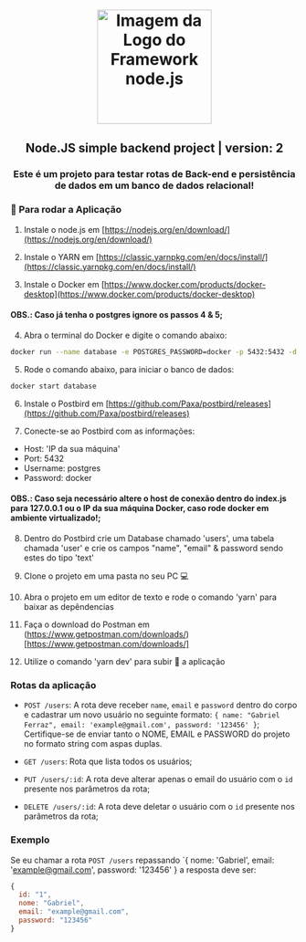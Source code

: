 <h1 align="center">
  <img alt="Imagem da Logo do Framework node.js" src="https://shippo-static.s3.amazonaws.com/img/programming/nodejs.svg" height="200" />
</h1>
<h2 align="center">Node.JS simple backend project | version: 2</h2>

<h3 align="center">Este é um projeto para testar rotas de Back-end e persistência de dados em um banco de dados relacional!</h3>

### :ferris_wheel: Para rodar a Aplicação
  
1.  Instale o node.js em [https://nodejs.org/en/download/](https://nodejs.org/en/download/)

2.  Instale o YARN em [https://classic.yarnpkg.com/en/docs/install/](https://classic.yarnpkg.com/en/docs/install/)

3. Instale o Docker em [https://www.docker.com/products/docker-desktop](https://www.docker.com/products/docker-desktop)

#### OBS.: Caso já tenha o postgres ignore os passos 4 & 5;

4. Abra o terminal do Docker e digite o comando abaixo:
```bash
docker run --name database -e POSTGRES_PASSWORD=docker -p 5432:5432 -d postgres
```

5.  Rode o comando abaixo, para iniciar o banco de dados:
```bash
docker start database
```
6.  Instale o Postbird em [https://github.com/Paxa/postbird/releases](https://github.com/Paxa/postbird/releases)

7.  Conecte-se ao Postbird com as informações:
  -  Host: 'IP da sua máquina'
  -  Port: 5432
  -  Username: postgres
  -  Password: docker
  
  #### OBS.: Caso seja necessário altere o host de conexão dentro do index.js para 127.0.0.1 ou o IP da sua máquina Docker, caso rode docker em ambiente virtualizado!;

8.  Dentro do Postbird crie um Database chamado 'users', uma tabela chamada 'user' e crie os campos "name", "email" & password
sendo estes do tipo 'text'

9.  Clone o projeto em uma pasta no seu PC :computer:

10.  Abra o projeto em um editor de texto e rode o comando 'yarn' para baixar as depêndencias

11.  Faça o download do Postman em (https://www.getpostman.com/downloads/)[https://www.getpostman.com/downloads/]

12.  Utilize o comando 'yarn dev' para subir :rocket: a aplicação

### Rotas da aplicação

- `POST /users`: A rota deve receber `name`, `email` e `password` dentro do corpo e cadastrar um novo usuário no seguinte formato: `{ name: "Gabriel Ferraz", email: 'example@gmail.com', password: '123456' }`; Certifique-se de enviar tanto o NOME, EMAIL e PASSWORD do projeto no formato string com aspas duplas.

- `GET /users`: Rota que lista todos os usuários;

- `PUT /users/:id`: A rota deve alterar apenas o email do usuário com o `id` presente nos parâmetros da rota;

- `DELETE /users/:id`: A rota deve deletar o usuário com o `id` presente nos parâmetros da rota;

### Exemplo

Se eu chamar a rota `POST /users` repassando `{ nome: 'Gabriel', email: 'example@gmail.com', password: '123456' } a resposta deve ser:

```js
{
  id: "1",
  nome: "Gabriel",
  email: "example@gmail.com",
  password: "123456"
}
```
